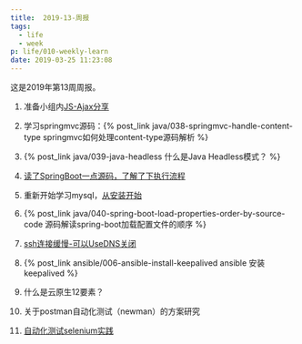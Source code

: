 ```yaml
---
title:  2019-13-周报
tags:
  - life
  - week
p: life/010-weekly-learn
date: 2019-03-25 11:23:08
---
```


这是2019年第13周周报。

1. 准备小组内[JS-Ajax分享](https://github.com/jimolonely/codes/tree/master/js-demo/ajax)

2. 学习springmvc源码：{% post_link java/038-springmvc-handle-content-type springmvc如何处理content-type源码解析 %}

3. {% post_link java/039-java-headless 什么是Java Headless模式？ %}

4. [读了SpringBoot一点源码，了解了下执行流程](https://juejin.im/post/5c6f730ce51d457f14363a53)

5. 重新开始学习mysql，[从安装开始](https://dev.mysql.com/doc/refman/8.0/en/linux-installation-yum-repo.html)

6. {% post_link java/040-spring-boot-load-properties-order-by-source-code 源码解读spring-boot加载配置文件的顺序 %}

7. [ssh连接缓慢-可以UseDNS关闭](https://blog.csdn.net/doiido/article/details/43793391)

8. {% post_link ansible/006-ansible-install-keepalived ansible 安装 keepalived %}

9. 什么是云原生12要素？

10. 关于postman自动化测试（newman）的方案研究

11. [自动化测试selenium实践](https://juejin.im/post/5b25e8cae51d4558c4720845)




